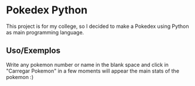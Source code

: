 
# Pokedex Python


This project is for my college, so I decided to make a Pokedex using Python as main programming language.
## Uso/Exemplos

Write any pokemon number or name in the blank space and click in "Carregar Pokemon"
in a few moments will appear the main stats of the pokemon :)
```

